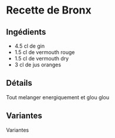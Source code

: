 # Recette de Bronx

## Ingédients

* 4.5 cl de gin
* 1.5 cl de vermouth rouge
* 1.5 cl de vermouth dry
* 3 cl de jus oranges

## Détails

Tout melanger energiquement et glou glou

## Variantes

Variantes
